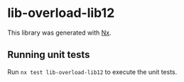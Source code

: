 # lib-overload-lib12

This library was generated with [Nx](https://nx.dev).

## Running unit tests

Run `nx test lib-overload-lib12` to execute the unit tests.
